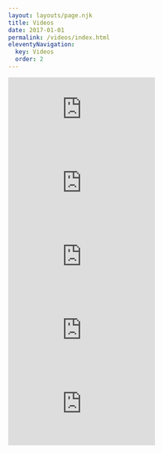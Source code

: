 ```yaml
---
layout: layouts/page.njk
title: Videos
date: 2017-01-01
permalink: /videos/index.html
eleventyNavigation:
  key: Videos
  order: 2
---
```


<section class="centered">

  <div class="yt-container">
    <iframe src="https://www.youtube.com/embed/RWGJg0OX9CQ" frameborder="0" allow="accelerometer; autoplay; encrypted-media; gyroscope; picture-in-picture" allowfullscreen></iframe>
  </div>
  <div class="yt-container">
    <iframe src="https://www.youtube.com/embed/q_jepIHRvKI" frameborder="0" allow="accelerometer; autoplay; encrypted-media; gyroscope; picture-in-picture" allowfullscreen></iframe>
 </div>
 <div class="yt-container">
    <iframe src="https://www.youtube.com/embed/N5yux8yq84k" frameborder="0" allow="accelerometer; autoplay; encrypted-media; gyroscope; picture-in-picture" allowfullscreen></iframe>
  </div>
  <div class="yt-container">
    <iframe src="https://www.youtube.com/embed/KwybJQRFWjA" frameborder="0" allow="accelerometer; autoplay; encrypted-media; gyroscope; picture-in-picture" allowfullscreen></iframe>
  </div>
  <div class="yt-container">
    <iframe src="https://www.youtube.com/embed/2wTSjIZC_kI" frameborder="0" allow="accelerometer; autoplay; encrypted-media; gyroscope; picture-in-picture" allowfullscreen></iframe>
  </div>
</section>